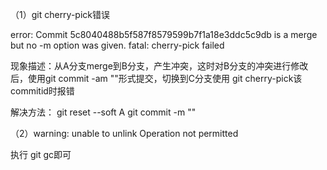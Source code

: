 （1）git cherry-pick错误

error: Commit 5c8040488b5f587f8579599b7f1a18e3ddc5c9db is a merge but no -m option was given. fatal: cherry-pick failed

现象描述：从A分支merge到B分支，产生冲突，这时对B分支的冲突进行修改后，使用git commit -am ""形式提交，切换到C分支使用 git cherry-pick该commitid时报错

解决方法： git reset --soft A git commit -m ""

（2）warning: unable to unlink Operation not permitted

执行 git gc即可
